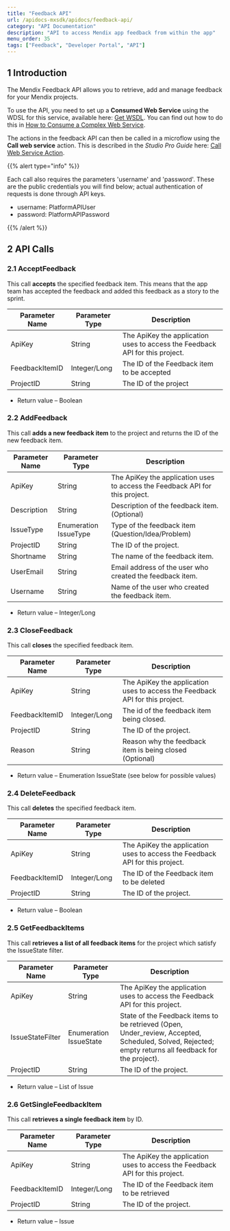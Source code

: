 ```yaml
---
title: "Feedback API"
url: /apidocs-mxsdk/apidocs/feedback-api/
category: "API Documentation"
description: "API to access Mendix app feedback from within the app"
menu_order: 35
tags: ["Feedback", "Developer Portal", "API"]
---
```


## 1 Introduction

The Mendix Feedback API allows you to retrieve, add and manage feedback for your Mendix projects.

To use the API, you need to set up a **Consumed Web Service** using the WDSL for this service, available here: [Get WSDL](attachments/9535499/19398864.wsdl). You can find out how to do this in [How to Consume a Complex Web Service](/howto/integration/consume-a-complex-web-service).

The actions in the feedback API can then be called in a microflow using the **Call web service** action. This is described in the *Studio Pro Guide* here: [Call Web Service Action](/refguide/call-web-service-action).

{{% alert type="info" %}}

Each call also requires the parameters 'username' and 'password'. These are the public credentials you will find below; actual authentication of requests is done through API keys.

* username: PlatformAPIUser
* password: PlatformAPIPassword

{{% /alert %}}

## 2 API Calls

### 2.1 AcceptFeedback

This call **accepts** the specified feedback item. This means that the app team has accepted the feedback and added this feedback as a story to the sprint.

| Parameter Name | Parameter Type | Description |
| --- | --- | --- |
| ApiKey | String | The ApiKey the application uses to access the Feedback API for this project.
| FeedbackItemID | Integer/Long | The ID of the Feedback item to be accepted 
| ProjectID | String |  The ID of the project

* Return value – Boolean

### 2.2 AddFeedback

This call **adds a new feedback item** to the project and returns the ID of the new feedback item.

| Parameter Name | Parameter Type | Description |
| --- | --- | --- |
| ApiKey | String | The ApiKey the application uses to access the Feedback API for this project. 
| Description | String | Description of the feedback item. (Optional) 
| IssueType | Enumeration IssueType | Type of the feedback item (Question/Idea/Problem) 
| ProjectID | String | The ID of the project. 
| Shortname | String | The name of the feedback item. 
| UserEmail | String | Email address of the user who created the feedback item. 
| Username | String | Name of the user who created the feedback item.

* Return value – Integer/Long

### 2.3 CloseFeedback

This call **closes** the specified feedback item.

| Parameter Name | Parameter Type | Description |
| --- | --- | --- |
| ApiKey | String | The ApiKey the application uses to access the Feedback API for this project.
| FeedbackItemID | Integer/Long | The id of the feedback item being closed. 
| ProjectID | String | The ID of the project. 
| Reason | String | Reason why the feedback item is being closed (Optional)

* Return value – Enumeration IssueState (see below for possible values)

### 2.4 DeleteFeedback

This call **deletes** the specified feedback item.

| Parameter Name | Parameter Type | Description |
| --- | --- | --- |
| ApiKey | String | The ApiKey the application uses to access the Feedback API for this project.
| FeedbackItemID | Integer/Long | The ID of the Feedback item to be deleted 
| ProjectID | String | The ID of the project.

* Return value – Boolean

### 2.5 GetFeedbackItems

This call **retrieves a list of all feedback items** for the project which satisfy the IssueState filter.

| Parameter Name | Parameter Type | Description |
| --- | --- | --- |
| ApiKey | String | The ApiKey the application uses to access the Feedback API for this project. |
| IssueStateFilter | Enumeration IssueState | State of the Feedback items to be retrieved (Open, Under_review, Accepted, Scheduled, Solved, Rejected; empty returns all feedback for the project). |
| ProjectID | String | The ID of the project. |

* Return value – List of Issue

### 2.6 GetSingleFeedbackItem

This call **retrieves a single feedback item** by ID.

| Parameter Name | Parameter Type | Description |
| --- | --- | --- |
| ApiKey | String | The ApiKey the application uses to access the Feedback API for this project.
| FeedbackItemID | Integer/Long | The ID of the Feedback item to be retrieved 
| ProjectID | String | The ID of the project.

* Return value – Issue
